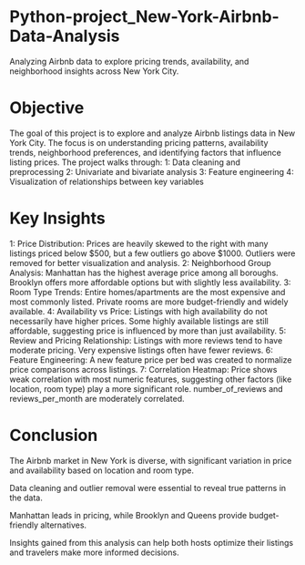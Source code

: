 # Python-project_New-York-Airbnb-Data-Analysis
Analyzing Airbnb data to explore pricing trends, availability, and neighborhood insights across New York City.

# Objective
The goal of this project is to explore and analyze Airbnb listings data in New York City. The focus is on understanding pricing patterns, availability trends, neighborhood preferences, and identifying factors that influence listing prices. The project walks through:
1: Data cleaning and preprocessing
2: Univariate and bivariate analysis
3: Feature engineering
4: Visualization of relationships between key variables

# Key Insights
1: Price Distribution:
   Prices are heavily skewed to the right with many listings priced below $500, but a few outliers go above $1000.
   Outliers were removed for better visualization and analysis.
2: Neighborhood Group Analysis:
   Manhattan has the highest average price among all boroughs.
   Brooklyn offers more affordable options but with slightly less availability.
3: Room Type Trends:
   Entire homes/apartments are the most expensive and most commonly listed.
   Private rooms are more budget-friendly and widely available.
4: Availability vs Price:
   Listings with high availability do not necessarily have higher prices.
   Some highly available listings are still affordable, suggesting price is influenced by more than just availability.
5: Review and Pricing Relationship:
   Listings with more reviews tend to have moderate pricing.
   Very expensive listings often have fewer reviews.
6: Feature Engineering:
   A new feature price per bed was created to normalize price comparisons across listings.
7: Correlation Heatmap:
   Price shows weak correlation with most numeric features, suggesting other factors (like location, room type) play a more significant role.
   number_of_reviews and reviews_per_month are moderately correlated.

# Conclusion

The Airbnb market in New York is diverse, with significant variation in price and availability based on location and room type.

Data cleaning and outlier removal were essential to reveal true patterns in the data.

Manhattan leads in pricing, while Brooklyn and Queens provide budget-friendly alternatives.

Insights gained from this analysis can help both hosts optimize their listings and travelers make more informed decisions.
